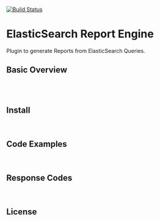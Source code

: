 [![Build Status](https://travis-ci.org/malike/elasticsearch-report-engine.svg?branch=master)](https://travis-ci.org/malike/elasticsearch-report-engine)

# ElasticSearch Report Engine

Plugin to generate Reports from ElasticSearch Queries.

## Basic Overview


<br>


<br>

## Install

<br>

## Code Examples


<br>

## Response Codes

<br>


## License




